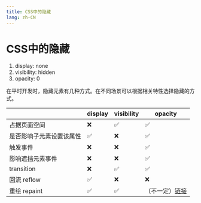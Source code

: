 ```yaml
---
title: CSS中的隐藏
lang: zh-CN
---
```


# CSS中的隐藏

1. display: none
2. visibility: hidden
3. opacity: 0

在平时开发时，隐藏元素有几种方式。在不同场景可以根据相关特性选择隐藏的方式。


|                          | display | visibility | opacity |
| ------------------------ | ------- | ---------- | ------- |
| 占据页面空间             | ❌      | ✅         | ✅      |
| 是否影响子元素设置该属性 | ✅      | ❌         | ✅      |
| 触发事件             | ❌      | ❌         | ✅      |
| 影响遮挡元素事件     | ❌      | ❌         | ✅      |
| transition               | ❌      | ✅         | ✅      |
| 回流 reflow          | ✅      | ❌         | ❌      |
| 重绘 repaint             | ✅      | ✅         | （不一定）[链接](https://segmentfault.com/q/1010000008983727)    | 